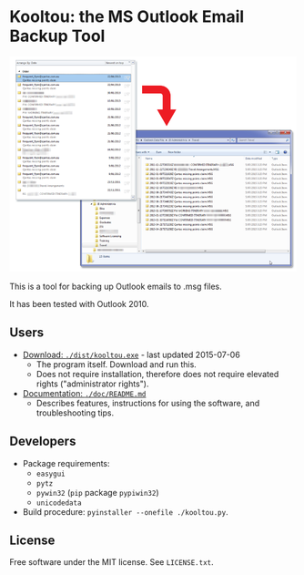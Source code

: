 # Kooltou: the MS Outlook Email Backup Tool

![](./doc/img/5.png)

This is a tool for backing up Outlook emails to .msg files.

It has been tested with Outlook 2010.

## Users

* [Download: `./dist/kooltou.exe`](./dist/kooltou.exe) - last updated 2015-07-06
	* The program itself. Download and run this.
	* Does not require installation, therefore does not require elevated rights ("administrator rights").
* [Documentation: `./doc/README.md`](./doc/README.md)
	* Describes features, instructions for using the software, and troubleshooting tips.

## Developers

* Package requirements:
	* `easygui`
	* `pytz`
	* `pywin32` (`pip` package `pypiwin32`)
	* `unicodedata`
* Build procedure: `pyinstaller --onefile ./kooltou.py`.

## License

Free software under the MIT license. See `LICENSE.txt`.